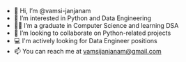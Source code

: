 - 👋 Hi, I’m @vamsi-janjanam
- 👀 I’m interested in Python and Data Engineering
- 👨‍🎓 I’m a graduate in Computer Science and learning DSA
- 💞️ I’m looking to collaborate on Python-related projects
- 💻 I'm actively looking for Data Engineer positions
- 📫 You can reach me at vamsijanjanam@gmail.com

<!---
vamsi-janjanam/vamsi-janjanam is a ✨ special ✨ repository because its `README.md` (this file) appears on your GitHub profile.
You can click the Preview link to take a look at your changes.
--->
